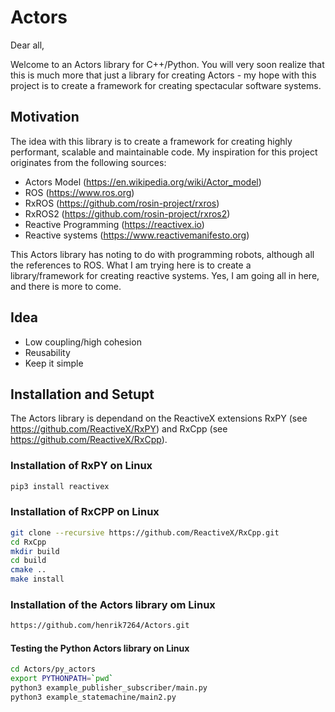 # Actors
Dear all,

Welcome to an Actors library for C++/Python. You will very soon realize that this is much more that just a library for creating Actors - my hope with this project is to create a framework for creating spectacular software systems.

## Motivation
The idea with this library is to create a framework for creating highly performant, scalable and maintainable code. My inspiration for this project originates from the following sources:

* Actors Model (https://en.wikipedia.org/wiki/Actor_model)
* ROS (https://www.ros.org)
* RxROS (https://github.com/rosin-project/rxros)
* RxROS2 (https://github.com/rosin-project/rxros2)
* Reactive Programming (https://reactivex.io)
* Reactive systems (https://www.reactivemanifesto.org)

This Actors library has noting to do with programming robots, although all the references to ROS. What I am trying here is to create a library/framework for creating reactive systems. Yes, I am going all in here, and there is more to come.

## Idea

* Low coupling/high cohesion
* Reusability
* Keep it simple

## Installation and Setupt 
The Actors library is dependand on the ReactiveX extensions RxPY (see https://github.com/ReactiveX/RxPY) and RxCpp (see https://github.com/ReactiveX/RxCpp). 

### Installation of RxPY on Linux

```bash
pip3 install reactivex
```

### Installation of RxCPP on Linux

```bash
git clone --recursive https://github.com/ReactiveX/RxCpp.git
cd RxCpp
mkdir build
cd build
cmake ..
make install 
```

### Installation of the Actors library om Linux

```bash
https://github.com/henrik7264/Actors.git
```

#### Testing the Python Actors library on Linux

```bash
cd Actors/py_actors
export PYTHONPATH=`pwd`
python3 example_publisher_subscriber/main.py
python3 example_statemachine/main2.py
```

